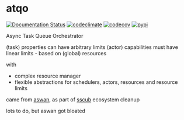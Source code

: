 # atqo

[![Documentation Status](https://readthedocs.org/projects/atqo/badge/?version=latest)](https://atqo.readthedocs.io/en/latest)
[![codeclimate](https://img.shields.io/codeclimate/maintainability/endremborza/atqo.svg)](https://codeclimate.com/github/endremborza/atqo)
[![codecov](https://img.shields.io/codecov/c/github/endremborza/atqo)](https://codecov.io/gh/endremborza/atqo)
[![pypi](https://img.shields.io/pypi/v/atqo.svg)](https://pypi.org/project/atqo/)

Async Task Queue Orchestrator 

(task) properties can have arbitrary limits
(actor) capabilities must have linear limits - based on (global) resources

with 
- complex resource manager
- flexible abstractions for schedulers, actors, resources and resource limits

came from [aswan](https://github.com/endremborza/aswan), as part of [sscub](https://sscu-budapest.github.io/) ecosystem cleanup

lots to do, but aswan got bloated
